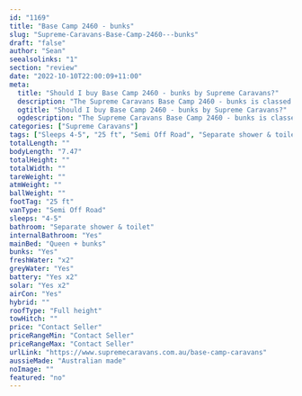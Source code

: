 ```yaml
---
id: "1169"
title: "Base Camp 2460 - bunks"
slug: "Supreme-Caravans-Base-Camp-2460---bunks"
draft: "false"
author: "Sean"
seealsolinks: "1"
section: "review"
date: "2022-10-10T22:00:09+11:00"
meta:
  title: "Should I buy Base Camp 2460 - bunks by Supreme Caravans?"
  description: "The Supreme Caravans Base Camp 2460 - bunks is classed as Semi Off Road, and sleeps 4-5 people. It is Australian made and comes in at 25 ft. It generally has Separate shower & toilet."
  ogtitle: "Should I buy Base Camp 2460 - bunks by Supreme Caravans?"
  ogdescription: "The Supreme Caravans Base Camp 2460 - bunks is classed as Semi Off Road, and sleeps 4-5 people. It is Australian made and comes in at 25 ft. It generally has Separate shower & toilet."
categories: ["Supreme Caravans"]
tags: ["Sleeps 4-5", "25 ft", "Semi Off Road", "Separate shower & toilet", "Full height", "Price Unknown"]
totalLength: ""
bodyLength: "7.47"
totalHeight: ""
totalWidth: ""
tareWeight: ""
atmWeight: ""
ballWeight: ""
footTag: "25 ft"
vanType: "Semi Off Road"
sleeps: "4-5"
bathroom: "Separate shower & toilet"
internalBathroom: "Yes"
mainBed: "Queen + bunks"
bunks: "Yes"
freshWater: "x2"
greyWater: "Yes"
battery: "Yes x2"
solar: "Yes x2"
airCon: "Yes"
hybrid: ""
roofType: "Full height"
towHitch: ""
price: "Contact Seller"
priceRangeMin: "Contact Seller"
priceRangeMax: "Contact Seller"
urlLink: "https://www.supremecaravans.com.au/base-camp-caravans"
aussieMade: "Australian made"
noImage: ""
featured: "no"
---
```


